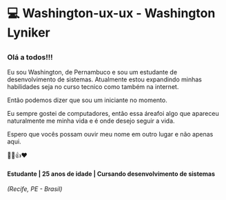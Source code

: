 # 💻 **Washington-ux-ux - Washington Lyniker**
##
###  Olá a todos!!!

Eu sou Washington, de Pernambuco e sou um estudante de desenvolvimento de sistemas. Atualmente estou expandindo minhas habilidades seja no curso tecnico como também na internet.

Então podemos dizer que sou um iniciante no momento.

Eu sempre gostei de computadores, então essa áreafoi algo que apareceu naturalmente me minha vida e é onde desejo seguir a vida.

Espero que vocês possam ouvir meu nome em outro lugar e não apenas aqui.

🐱‍🏍👍❤

#### Estudante | 25 anos de idade | Cursando desenvolvimento de sistemas

<i>(Recife, PE - Brasil)</i>



